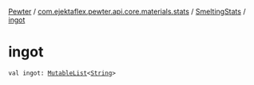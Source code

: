 [Pewter](../../index.md) / [com.ejektaflex.pewter.api.core.materials.stats](../index.md) / [SmeltingStats](index.md) / [ingot](./ingot.md)

# ingot

`val ingot: `[`MutableList`](https://kotlinlang.org/api/latest/jvm/stdlib/kotlin.collections/-mutable-list/index.html)`<`[`String`](https://kotlinlang.org/api/latest/jvm/stdlib/kotlin/-string/index.html)`>`